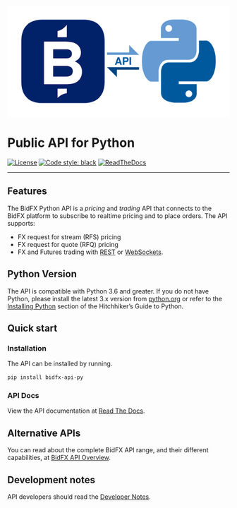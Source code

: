 ![BidFX logo](docs/_static/BidFX-API-Python-640px.png)

# Public API for Python

[![License](https://img.shields.io/badge/license-Apache%202-4EB1BA.svg)](https://www.apache.org/licenses/LICENSE-2.0.html)
[![Code style: black](https://img.shields.io/badge/code%20style-black-000000.svg)](https://github.com/psf/black)
[![ReadTheDocs](https://img.shields.io/readthedocs/bidfx-api-py)](https://readthedocs.org/projects/bidfx-api-py)

-------

## Features

The BidFX Python API is a *pricing* and *trading* API that connects to
the BidFX platform to subscribe to realtime pricing and to place orders.
The API supports:

 - FX request for stream (RFS) pricing
 - FX request for quote (RFQ) pricing
 - FX and Futures trading with
    [REST](https://en.wikipedia.org/wiki/Representational_state_transfer) or 
    [WebSockets](https://en.wikipedia.org/wiki/WebSocket).

## Python Version

The API is compatible with Python 3.6 and greater.
If you do not have Python, please install the latest 3.x version from [python.org](https://python.org) 
or refer to the [Installing Python](http://docs.python-guide.org/en/latest/starting/installation/) section 
of the Hitchhiker’s Guide to Python.


## Quick start

### Installation

The API can be installed by running.

```sh
pip install bidfx-api-py
```

### API Docs

View the API documentation at [Read The Docs](https://bidfx-api-py.readthedocs.io).


## Alternative APIs

You can read about the complete BidFX API range, and their different capabilities,
at [BidFX API Overview](https://www.bidfx.com/apis).


## Development notes

API developers should read the [Developer Notes](DEVELOPMENT.md).
